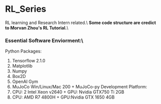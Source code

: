 # RL_Series
RL learning and Research Intern related.\\
**Some code structure are credict to Morvan Zhou's RL Tutorial.**\\
### Essential Software Enviorment:\\
Python Packages:
1. Tensorflow 2.1.0
2. Matplotlib
3. Numpy
4. Box2D
5. OpenAI Gym
6. MuJoCo Win/Linux/Mac 200 + MuJoCo-py
Development Platform:
1. CPU: 2 Intel Xeon v2640 + GPU: Nvidia GTX750 Ti 2GB
2. CPU: AMD R7 4800H + GPU:Nvidia GTX 1650 4GB
